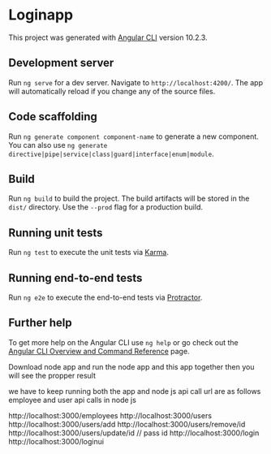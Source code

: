 # Loginapp

This project was generated with [Angular CLI](https://github.com/angular/angular-cli) version 10.2.3.

## Development server

Run `ng serve` for a dev server. Navigate to `http://localhost:4200/`. The app will automatically reload if you change any of the source files.

## Code scaffolding

Run `ng generate component component-name` to generate a new component. You can also use `ng generate directive|pipe|service|class|guard|interface|enum|module`.

## Build

Run `ng build` to build the project. The build artifacts will be stored in the `dist/` directory. Use the `--prod` flag for a production build.

## Running unit tests

Run `ng test` to execute the unit tests via [Karma](https://karma-runner.github.io).

## Running end-to-end tests

Run `ng e2e` to execute the end-to-end tests via [Protractor](http://www.protractortest.org/).

## Further help

To get more help on the Angular CLI use `ng help` or go check out the [Angular CLI Overview and Command Reference](https://angular.io/cli) page.


Download node app and run the node app and this app together then you will see the propper result

we have to keep running both the app and node js api call url are as follows
employee and user api calls in node js

http://localhost:3000/employees
http://localhost:3000/users
http://localhost:3000/users/add
http://localhost:3000/users/remove/id
http://localhost:3000/users/update/id // pass id
http://localhost:3000/login
http://localhost:3000/loginui
